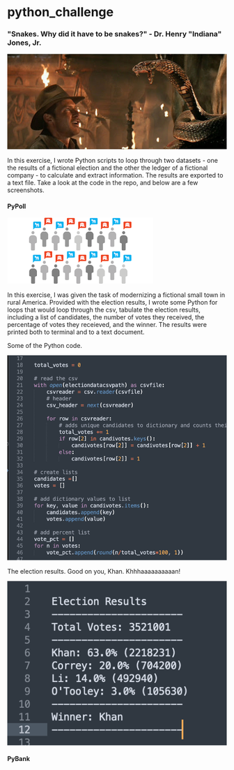 # python_challenge
### "Snakes. Why did it have to be snakes?" - Dr. Henry "Indiana" Jones, Jr.



![snakes](snakes.jpeg)



In this exercise, I wrote Python scripts to loop through two datasets - one the results of a fictional election and the other the ledger of a fictional company - to calculate and extract information. The results are exported to a text file. Take a look at the code in the repo, and below are a few screenshots. 


#### PyPoll

![poll](poll.png)


In this exercise, I was given the task of modernizing a fictional small town in rural America. Provided with the election results, I wrote some Python for loops that would loop through the csv, tabulate the election results, including a list of candidates, the number of votes they received, the percentage of votes they receieved, and the winner. The results were printed both to terminal and to a text document.

Some of the Python code.

![code](python_poll.png)

The election results. Good on you, Khan. Khhhaaaaaaaaaan!

![results](election_results.png)



#### PyBank

